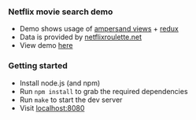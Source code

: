 ### Netflix movie search demo

- Demo shows usage of [ampersand views](https://ampersandjs.com) + [redux](http://redux.js.org)
- Data is provided by [netflixroulette.net](http://netflixroulette.net)
- View demo [here](http://kelonye.com/demo-netflix-search/)

### Getting started

- Install node.js (and npm)
- Run `npm install` to grab the required dependencies
- Run `make` to start the dev server
- Visit [localhost:8080](http://localhost:8080)
